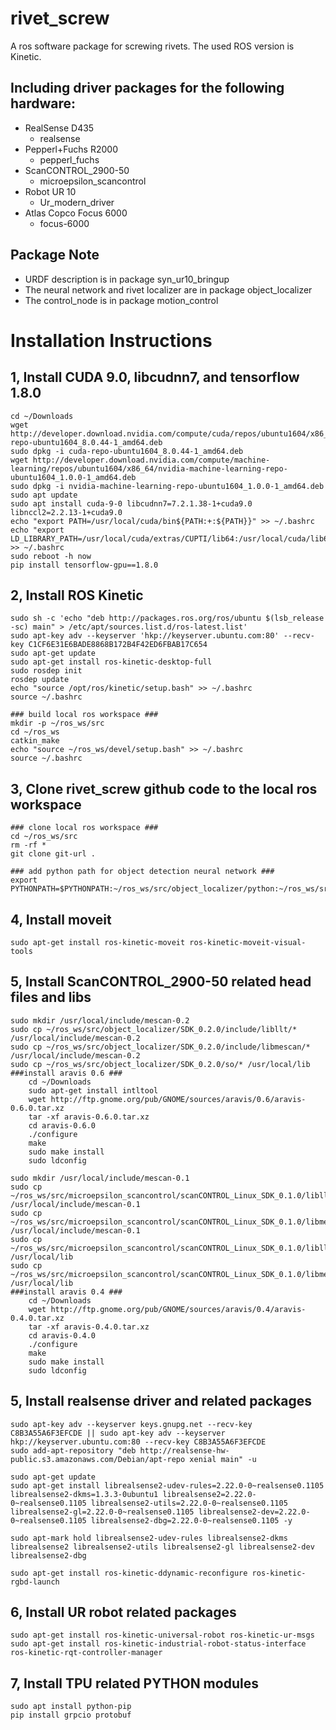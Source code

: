 rivet_screw
===========
A ros software package for screwing rivets. The used ROS version is Kinetic.

Including driver packages for the following hardware:
-----------------------------------------------------
  - RealSense D435
    - realsense
  - Pepperl+Fuchs R2000
    - pepperl_fuchs
  - ScanCONTROL_2900-50
    - microepsilon_scancontrol
  - Robot UR 10
    - Ur_modern_driver
  - Atlas Copco Focus 6000
    - focus-6000

Package Note
------------
- URDF description is in package syn_ur10_bringup
- The neural network and rivet localizer are in package object_localizer
- The control_node is in package motion_control

Installation Instructions
==========================

1, Install CUDA 9.0, libcudnn7, and tensorflow 1.8.0
---------------------------------
    cd ~/Downloads
    wget http://developer.download.nvidia.com/compute/cuda/repos/ubuntu1604/x86_64/cuda-repo-ubuntu1604_8.0.44-1_amd64.deb
    sudo dpkg -i cuda-repo-ubuntu1604_8.0.44-1_amd64.deb
    wget http://developer.download.nvidia.com/compute/machine-learning/repos/ubuntu1604/x86_64/nvidia-machine-learning-repo-ubuntu1604_1.0.0-1_amd64.deb
    sudo dpkg -i nvidia-machine-learning-repo-ubuntu1604_1.0.0-1_amd64.deb
    sudo apt update
    sudo apt install cuda-9-0 libcudnn7=7.2.1.38-1+cuda9.0 libnccl2=2.2.13-1+cuda9.0
    echo "export PATH=/usr/local/cuda/bin${PATH:+:${PATH}}" >> ~/.bashrc
    echo "export LD_LIBRARY_PATH=/usr/local/cuda/extras/CUPTI/lib64:/usr/local/cuda/lib64${LD_LIBRARY_PATH:+:${LD_LIBRARY_PATH}}" >> ~/.bashrc
    sudo reboot -h now
    pip install tensorflow-gpu==1.8.0

2, Install ROS Kinetic
----------------------
    sudo sh -c 'echo "deb http://packages.ros.org/ros/ubuntu $(lsb_release -sc) main" > /etc/apt/sources.list.d/ros-latest.list'
    sudo apt-key adv --keyserver 'hkp://keyserver.ubuntu.com:80' --recv-key C1CF6E31E6BADE8868B172B4F42ED6FBAB17C654
    sudo apt-get update
    sudo apt-get install ros-kinetic-desktop-full
    sudo rosdep init
    rosdep update
    echo "source /opt/ros/kinetic/setup.bash" >> ~/.bashrc
    source ~/.bashrc
    
    ### build local ros workspace ###
    mkdir -p ~/ros_ws/src
    cd ~/ros_ws
    catkin_make
    echo "source ~/ros_ws/devel/setup.bash" >> ~/.bashrc
    source ~/.bashrc
    
3, Clone rivet_screw github code to the local ros workspace
------------------------------------------------------------
    ### clone local ros workspace ###
    cd ~/ros_ws/src
    rm -rf *
    git clone git-url .
    
    ### add python path for object detection neural network ###
    export PYTHONPATH=$PYTHONPATH:~/ros_ws/src/object_localizer/python:~/ros_ws/src/object_localizer/python/slim

4, Install moveit
-----------------
    sudo apt-get install ros-kinetic-moveit ros-kinetic-moveit-visual-tools

5, Install ScanCONTROL_2900-50 related head files and libs
----------------------------------------------------------
    sudo mkdir /usr/local/include/mescan-0.2
    sudo cp ~/ros_ws/src/object_localizer/SDK_0.2.0/include/libllt/* /usr/local/include/mescan-0.2
    sudo cp ~/ros_ws/src/object_localizer/SDK_0.2.0/include/libmescan/* /usr/local/include/mescan-0.2
    sudo cp ~/ros_ws/src/object_localizer/SDK_0.2.0/so/* /usr/local/lib
    ###install aravis 0.6 ###
        cd ~/Downloads
        sudo apt-get install intltool
        wget http://ftp.gnome.org/pub/GNOME/sources/aravis/0.6/aravis-0.6.0.tar.xz
        tar -xf aravis-0.6.0.tar.xz
        cd aravis-0.6.0
        ./configure
        make
        sudo make install
        sudo ldconfig

    sudo mkdir /usr/local/include/mescan-0.1
    sudo cp ~/ros_ws/src/microepsilon_scancontrol/scanCONTROL_Linux_SDK_0.1.0/libllt/*.h /usr/local/include/mescan-0.1
    sudo cp ~/ros_ws/src/microepsilon_scancontrol/scanCONTROL_Linux_SDK_0.1.0/libmescan/*.h /usr/local/include/mescan-0.1
    sudo cp ~/ros_ws/src/microepsilon_scancontrol/scanCONTROL_Linux_SDK_0.1.0/libllt/*.so.1.0 /usr/local/lib
    sudo cp ~/ros_ws/src/microepsilon_scancontrol/scanCONTROL_Linux_SDK_0.1.0/libmescan/*.so.1.0 /usr/local/lib
    ###install aravis 0.4 ###
        cd ~/Downloads
        wget http://ftp.gnome.org/pub/GNOME/sources/aravis/0.4/aravis-0.4.0.tar.xz
        tar -xf aravis-0.4.0.tar.xz
        cd aravis-0.4.0
        ./configure
        make
        sudo make install
        sudo ldconfig

5, Install realsense driver and related packages
------------------------------------------------
    sudo apt-key adv --keyserver keys.gnupg.net --recv-key C8B3A55A6F3EFCDE || sudo apt-key adv --keyserver hkp://keyserver.ubuntu.com:80 --recv-key C8B3A55A6F3EFCDE
    sudo add-apt-repository "deb http://realsense-hw-public.s3.amazonaws.com/Debian/apt-repo xenial main" -u

    sudo apt-get update
    sudo apt-get install librealsense2-udev-rules=2.22.0-0~realsense0.1105 librealsense2-dkms=1.3.3-0ubuntu1 librealsense2=2.22.0-0~realsense0.1105 librealsense2-utils=2.22.0-0~realsense0.1105 librealsense2-gl=2.22.0-0~realsense0.1105 librealsense2-dev=2.22.0-0~realsense0.1105 librealsense2-dbg=2.22.0-0~realsense0.1105 -y

    sudo apt-mark hold librealsense2-udev-rules librealsense2-dkms librealsense2 librealsense2-utils librealsense2-gl librealsense2-dev librealsense2-dbg

    sudo apt-get install ros-kinetic-ddynamic-reconfigure ros-kinetic-rgbd-launch

6, Install UR robot related packages
------------------------------------
    sudo apt-get install ros-kinetic-universal-robot ros-kinetic-ur-msgs
    sudo apt-get install ros-kinetic-industrial-robot-status-interface ros-kinetic-rqt-controller-manager

7, Install TPU related PYTHON modules
------------------------------------
    sudo apt install python-pip
    pip install grpcio protobuf
